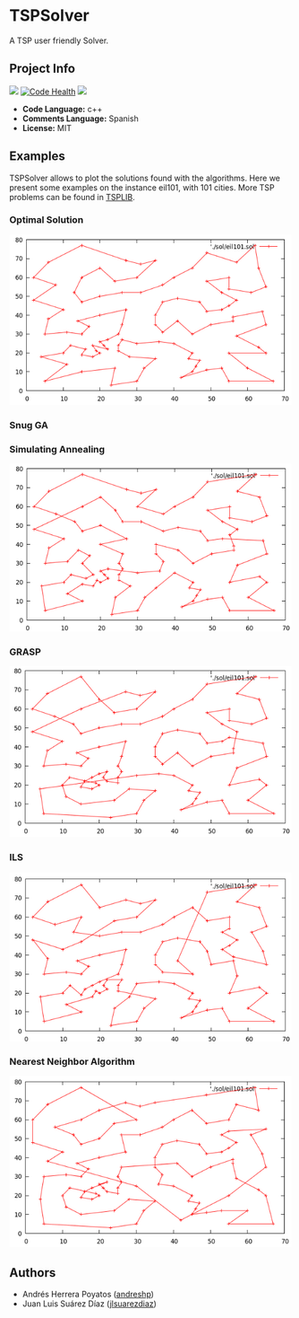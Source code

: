 # TSPSolver

A TSP user friendly Solver.

## Project Info

![](https://travis-ci.org/andreshp/TSPSolver.svg?branch=master)
[![Code Health](https://landscape.io/github/andreshp/TSPSolver/master/landscape.svg?style=flat)](https://landscape.io/github/andreshp/TSPSolver/master)
[![](https://img.shields.io/badge/license-MIT-blue.svg)](http://opensource.org/licenses/MIT)

- **Code Language:** c++
- **Comments Language:** Spanish
- **License:** MIT

## Examples

TSPSolver allows to plot the solutions found with the algorithms. Here we present some examples on the instance eil101, with 101 cities. More TSP problems can be found in [TSPLIB](http://www.iwr.uni-heidelberg.de/groups/comopt/software/TSPLIB95/index.html).

### Optimal Solution
![](https://github.com/andreshp/TSPSolver/blob/master/Images/eil101-SolucionOptima-629.png)
### Snug GA

### Simulating Annealing
![](https://github.com/andreshp/TSPSolver/blob/master/Images/eil101-SA-665.68-1.3seg-10000iter.png)
### GRASP
![](https://github.com/andreshp/TSPSolver/blob/master/Images/eil101-GRASP-300iteraciones-677-1.37seg.png)
### ILS
![](https://github.com/andreshp/TSPSolver/blob/master/Images/eil101-ILS-120iteraciones-690-1%2C49sec.png)
### Nearest Neighbor Algorithm
![](https://github.com/andreshp/TSPSolver/blob/master/Images/eil101-VMC-736.368-0.01636seg.png)


## Authors

- Andrés Herrera Poyatos ([andreshp](https://github.com/andreshp))
- Juan Luis Suárez Díaz ([jlsuarezdiaz](https://github.com/jlsuarezdiaz))

